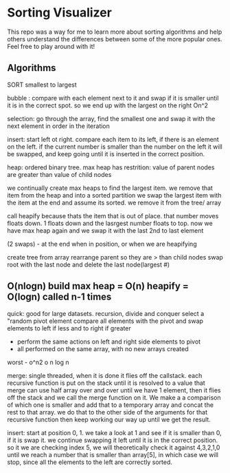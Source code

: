 # Sorting Visualizer

This repo was a way for me to learn more about sorting algorithms and help others understand the differences between some of the more popular ones. Feel free to play around with it!

## Algorithms
SORT smallest to largest

bubble : compare with each element next to it and swap if it is smaller until it is in the correct spot. so we end up with the largest on the right
On^2

selection: go through the array, find the smallest one and swap it with the next element in order in the iteration

insert: start left ot right. compare each item to its left, if there is an element on the left. if the current number is smaller than the number on the left it will be swapped, and keep going until it is inserted in the correct position.



heap: ordered binary tree. max heap has restrition: value of parent nodes are greater than value of child nodes

we continually create max heaps to find the largest item. we remove that item from the heap and into a sorted partition
we swap the largest item with the item at the end and assume its sorted. we remove it from the tree/ array

call heapify because thats the item that is out of place. that number moves floats down. 1 floats down and the lasrgest number floats to top.
now we have max heap again and we swap it with the last 2nd to last element

(2 swaps) - at the end when in position, or when we are heapifying
>>
create tree from array
rearrange parent so they are > than child nodes
swap root with the last node and delete the last node(largest #)

O(nlogn)
build max heap = O(n)
heapify = O(logn) called n-1 times
------

quick: good for large datasets. recursion, divide and conquer
select a "random pivot element
compare all elements with the pivot and swap elements to left if less and to right if greater
- perform the same actions on left and right side elements to pivot
- all performed on the same array, with no new arrays created


worst - o^n2
o n log n

merge: single threaded, when it is done it flies off the callstack. each recursive function is put on the stack until it is resolved to a value that merge can use
half array over and over until we have 1 element, then it flies off the stack and we call the merge function on it. We make a a comparison of which one is smaller and add that to a temporary array and concat the rest to that array. we do that to the other side of the arguments for that recursive function then keep working our way up until we get the result.

insert: start at position 0, 1. we take a look at 1 and see if it is smaller than 0, if it is swap it. we continue swapping it left until it is in the correct position. so it we are checking index 5, we will theoretically check it against 4,3,2,1,0 until we reach a number that is smaller than array[5], in which case we will stop, since all the elements to the left are correctly sorted.
